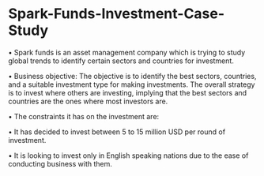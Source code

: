 # Spark-Funds-Investment-Case-Study

• Spark funds is an asset management company which is trying to study global trends to identify certain
sectors and countries for investment.

• Business objective: The objective is to identify the best sectors, countries, and a suitable investment type
for making investments. The overall strategy is to invest where others are investing, implying that the
best sectors and countries are the ones where most investors are.

• The constraints it has on the investment are:

  • It has decided to invest between 5 to 15 million USD per round of investment.
  
  • It is looking to invest only in English speaking nations due to the ease of conducting business with them.
  
